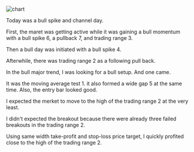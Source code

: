 ![chart](https://raw2.github.com/ryoqun/price-action-analysis/master/2014y06m16d/eurusd-m5.png "")

Today was a bull spike and channel day.

First, the maret was getting active while it was gaining a bull momentum with a bull spike 6, a pullback 7,  and trading range 3.

Then a bull day was initiated with a bull spike 4.

Afterwhile, there was trading range 2 as a following pull back.

In the bull major trend, I was looking for a bull setup. And one came.

It was the moving average test 1. it also formed a wide gap 5 at the same time. Also, the entry bar looked good.

I expected the merket to move to the high of the trading range 2 at the very least.

I didn't expected the breakout because there were already three failed breakouts in the trading range 2.

Using same width take-profit and stop-loss price target, I quickly profited close to the high of the trading range 2.
